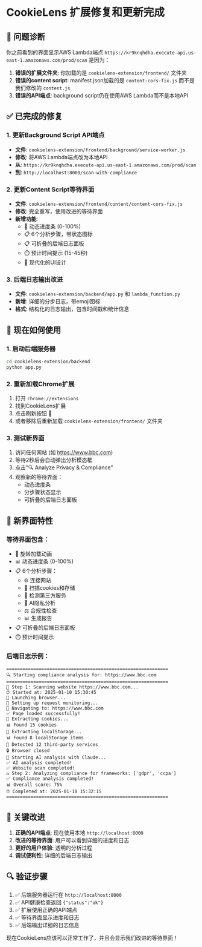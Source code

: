 # CookieLens 扩展修复和更新完成

## 🔧 问题诊断

你之前看到的界面显示AWS Lambda端点 `https://kr9knqhdha.execute-api.us-east-1.amazonaws.com/prod/scan` 是因为：

1. **错误的扩展文件夹**: 你加载的是 `cookielens-extension/frontend/` 文件夹
2. **错误的content script**: manifest.json加载的是 `content-cors-fix.js` 而不是我们修改的 `content.js`
3. **错误的API端点**: background script仍在使用AWS Lambda而不是本地API

## ✅ 已完成的修复

### 1. 更新Background Script API端点
- **文件**: `cookielens-extension/frontend/background/service-worker.js`
- **修改**: 将AWS Lambda端点改为本地API
- **从**: `https://kr9knqhdha.execute-api.us-east-1.amazonaws.com/prod/scan`
- **到**: `http://localhost:8000/scan-with-compliance`

### 2. 更新Content Script等待界面
- **文件**: `cookielens-extension/frontend/content/content-cors-fix.js`
- **修改**: 完全重写，使用改进的等待界面
- **新增功能**:
  - 🔄 动态进度条 (0-100%)
  - 📋 6个分析步骤，带状态图标
  - 📋 可折叠的后端日志面板
  - ⏱️ 预计时间提示 (15-45秒)
  - 🎨 现代化的UI设计

### 3. 后端日志输出改进
- **文件**: `cookielens-extension/backend/app.py` 和 `lambda_function.py`
- **新增**: 详细的分步日志，带emoji图标
- **格式**: 结构化的日志输出，包含时间戳和统计信息

## 🚀 现在如何使用

### 1. 启动后端服务器
```bash
cd cookielens-extension/backend
python app.py
```

### 2. 重新加载Chrome扩展
1. 打开 `chrome://extensions`
2. 找到CookieLens扩展
3. 点击刷新按钮 🔄
4. 或者移除后重新加载 `cookielens-extension/frontend/` 文件夹

### 3. 测试新界面
1. 访问任何网站 (如 https://www.bbc.com)
2. 等待2秒后会自动弹出分析模态框
3. 点击"🔍 Analyze Privacy & Compliance"
4. 观察新的等待界面：
   - 动态进度条
   - 分步骤状态显示
   - 可折叠的后端日志面板

## 📱 新界面特性

### 等待界面包含：
- 🔄 旋转加载动画
- 📊 动态进度条 (0-100%)
- 📋 6个分析步骤：
  - 🌐 连接网站
  - 🍪 扫描cookies和存储
  - 🔗 检测第三方服务
  - 🤖 AI隐私分析
  - ⚖️ 合规性检查
  - 📊 生成报告
- 📋 可折叠的后端日志面板
- ⏱️ 预计时间提示

### 后端日志示例：
```
============================================================
🔍 Starting compliance analysis for: https://www.bbc.com
============================================================
📡 Step 1: Scanning website https://www.bbc.com...
⏰ Started at: 2025-01-10 15:30:45
🚀 Launching browser...
📡 Setting up request monitoring...
🔗 Navigating to: https://www.bbc.com
✅ Page loaded successfully!
🍪 Extracting cookies...
📊 Found 15 cookies
💾 Extracting localStorage...
📊 Found 8 localStorage items
🔗 Detected 12 third-party services
🔒 Browser closed
🤖 Starting AI analysis with Claude...
✅ AI analysis completed!
✅ Website scan completed!
⚖️ Step 2: Analyzing compliance for frameworks: ['gdpr', 'ccpa']
✅ Compliance analysis completed!
📊 Overall score: 75%
⏰ Completed at: 2025-01-10 15:32:15
============================================================
```

## 🎯 关键改进

1. **正确的API端点**: 现在使用本地 `http://localhost:8000`
2. **改进的等待界面**: 用户可以看到详细的进度和日志
3. **更好的用户体验**: 透明的分析过程
4. **调试便利性**: 详细的后端日志输出

## 🔍 验证步骤

1. ✅ 后端服务器运行在 `http://localhost:8000`
2. ✅ API健康检查返回 `{"status":"ok"}`
3. ✅ 扩展使用正确的API端点
4. ✅ 等待界面显示进度和日志
5. ✅ 后端输出详细的日志信息

现在CookieLens应该可以正常工作了，并且会显示我们改进的等待界面！
